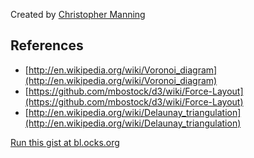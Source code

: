 Created by [Christopher Manning](http://www.christophermanning.org/)

References
----------
 * [http://en.wikipedia.org/wiki/Voronoi_diagram](http://en.wikipedia.org/wiki/Voronoi_diagram)
 * [https://github.com/mbostock/d3/wiki/Force-Layout](https://github.com/mbostock/d3/wiki/Force-Layout)
 * [http://en.wikipedia.org/wiki/Delaunay_triangulation](http://en.wikipedia.org/wiki/Delaunay_triangulation)

[Run this gist at bl.ocks.org](http://bl.ocks.org/1734663)